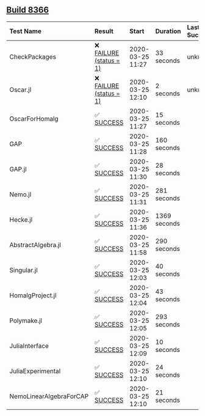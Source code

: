 ## [Build 8366](https://oscarci.mathematik.uni-kl.de/job/oscar/8366/)

| Test Name    | Result | Start | Duration | Last Success |
|:-------------|:-------|:------|:---------|:-------------|
| CheckPackages | ❌ [FAILURE (status = 1)](https://oscarci.mathematik.uni-kl.de/job/oscar/8366/artifact/logs/build-8366/CheckPackages.log) | 2020-03-25 11:27 | 33 seconds | unknown |
| Oscar.jl | ❌ [FAILURE (status = 1)](https://oscarci.mathematik.uni-kl.de/job/oscar/8366/artifact/logs/build-8366/Oscar.jl.log) | 2020-03-25 12:10 | 2 seconds | unknown |
| OscarForHomalg | ✅ [SUCCESS](https://oscarci.mathematik.uni-kl.de/job/oscar/8366/artifact/logs/build-8366/OscarForHomalg.log) | 2020-03-25 11:27 | 15 seconds |  |
| GAP | ✅ [SUCCESS](https://oscarci.mathematik.uni-kl.de/job/oscar/8366/artifact/logs/build-8366/GAP.log) | 2020-03-25 11:28 | 160 seconds |  |
| GAP.jl | ✅ [SUCCESS](https://oscarci.mathematik.uni-kl.de/job/oscar/8366/artifact/logs/build-8366/GAP.jl.log) | 2020-03-25 11:30 | 28 seconds |  |
| Nemo.jl | ✅ [SUCCESS](https://oscarci.mathematik.uni-kl.de/job/oscar/8366/artifact/logs/build-8366/Nemo.jl.log) | 2020-03-25 11:31 | 281 seconds |  |
| Hecke.jl | ✅ [SUCCESS](https://oscarci.mathematik.uni-kl.de/job/oscar/8366/artifact/logs/build-8366/Hecke.jl.log) | 2020-03-25 11:36 | 1369 seconds |  |
| AbstractAlgebra.jl | ✅ [SUCCESS](https://oscarci.mathematik.uni-kl.de/job/oscar/8366/artifact/logs/build-8366/AbstractAlgebra.jl.log) | 2020-03-25 11:58 | 290 seconds |  |
| Singular.jl | ✅ [SUCCESS](https://oscarci.mathematik.uni-kl.de/job/oscar/8366/artifact/logs/build-8366/Singular.jl.log) | 2020-03-25 12:03 | 40 seconds |  |
| HomalgProject.jl | ✅ [SUCCESS](https://oscarci.mathematik.uni-kl.de/job/oscar/8366/artifact/logs/build-8366/HomalgProject.jl.log) | 2020-03-25 12:04 | 43 seconds |  |
| Polymake.jl | ✅ [SUCCESS](https://oscarci.mathematik.uni-kl.de/job/oscar/8366/artifact/logs/build-8366/Polymake.jl.log) | 2020-03-25 12:05 | 293 seconds |  |
| JuliaInterface | ✅ [SUCCESS](https://oscarci.mathematik.uni-kl.de/job/oscar/8366/artifact/logs/build-8366/JuliaInterface.log) | 2020-03-25 12:09 | 10 seconds |  |
| JuliaExperimental | ✅ [SUCCESS](https://oscarci.mathematik.uni-kl.de/job/oscar/8366/artifact/logs/build-8366/JuliaExperimental.log) | 2020-03-25 12:10 | 24 seconds |  |
| NemoLinearAlgebraForCAP | ✅ [SUCCESS](https://oscarci.mathematik.uni-kl.de/job/oscar/8366/artifact/logs/build-8366/NemoLinearAlgebraForCAP.log) | 2020-03-25 12:10 | 21 seconds |  |
